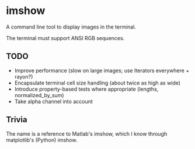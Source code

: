 # imshow

A command line tool to display images in the terminal.

The terminal must support ANSI RGB sequences.

## TODO
* Improve performance (slow on large images; use Iterators everywhere + rayon?)
* Encapsulate terminal cell size handling (about twice as high as wide)
* Introduce property-based tests where appropriate (lengths, normalized\_by\_sum)
* Take alpha channel into account

## Trivia

The name is a reference to Matlab's imshow, which I know through matplotlib's (Python) imshow.
